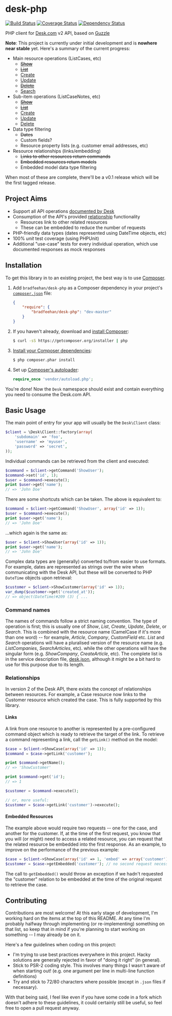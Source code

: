 desk-php
========

[![Build Status](https://travis-ci.org/bradfeehan/desk-php.png?branch=master)](https://travis-ci.org/bradfeehan/desk-php)
[![Coverage Status](https://coveralls.io/repos/bradfeehan/desk-php/badge.png)](https://coveralls.io/r/bradfeehan/desk-php)
[![Dependency Status](https://www.versioneye.com/user/projects/51a6bea6fa4f3d0002004335/badge.png)](https://www.versioneye.com/user/projects/51a6bea6fa4f3d0002004335)

PHP client for [Desk.com](http://desk.com) v2 API, based on
[Guzzle](http://guzzlephp.org)

**Note**: This project is currently under initial development and is
**nowhere near stable** yet. Here's a summary of the current progress:

 * Main resource operations (ListCases, etc)
    * ~~[Show](https://github.com/bradfeehan/desk-php/issues/5)~~
    * ~~[List](https://github.com/bradfeehan/desk-php/issues/3)~~
    * [Create](https://github.com/bradfeehan/desk-php/issues/8)
    * [Update](https://github.com/bradfeehan/desk-php/issues/11)
    * ~~[Delete](https://github.com/bradfeehan/desk-php/issues/13)~~
    * [Search](https://github.com/bradfeehan/desk-php/issues/15)
 * Sub-item operations (ListCaseNotes, etc)
    * ~~[Show](https://github.com/bradfeehan/desk-php/issues/6)~~
    * ~~[List](https://github.com/bradfeehan/desk-php/issues/4)~~
    * [Create](https://github.com/bradfeehan/desk-php/issues/9)
    * [Update](https://github.com/bradfeehan/desk-php/issues/12)
    * [Delete](https://github.com/bradfeehan/desk-php/issues/14)
 * Data type filtering
    * ~~Dates~~
    * Custom fields?
    * Resource property lists (e.g. customer email addresses, etc)
 * Resource relationships (links/embedding)
    * ~~Links to other resources return commands~~
    * ~~Embedded resources return models~~
    * Embedded model data type filtering

When most of these are complete, there'll be a v0.1 release which will
be the first tagged release.


Project Aims
------------

 * Support all API operations [documented by Desk][desk-docs]
 * Consumption of the API's provided [relationship][desk-relationships]
   functionality
    * Resources link to other related resources
    * These can be embedded to reduce the number of requests
 * PHP-friendly data types (dates represented using DateTime objects, etc)
 * 100% *unit* test coverage (using PHPUnit)
 * Additional "use-case" tests for every individual operation, which
   use documented responses as mock responses

[desk-docs]: <http://dev.desk.com/API/using-the-api/#general>
[desk-relationships]: <http://dev.desk.com/API/using-the-api/#relationships>


Installation
------------

To get this library in to an existing project, the best way is to use
[Composer](http://getcomposer.org).

1. Add `bradfeehan/desk-php` as a Composer dependency in your project's
   [`composer.json`][composer-json] file:

    ```json
    {
        "require": {
            "bradfeehan/desk-php": "dev-master"
        }
    }
    ```

2. If you haven't already, download and
   [install Composer][composer-download]:

    ```bash
    $ curl -sS https://getcomposer.org/installer | php
    ```

3. [Install your Composer dependencies][composer-install]:

    ```bash
    $ php composer.phar install
    ```

4. Set up [Composer's autoloader][composer-loader]:

    ```php
    require_once 'vendor/autoload.php';
    ```

You're done! Now the `Desk` namespace should exist and contain
everything you need to consume the Desk.com API.

[composer-json]: <http://getcomposer.org/doc/01-basic-usage.md#the-require-key>
    "More on the composer.json format"
[composer-download]: <http://getcomposer.org/doc/01-basic-usage.md#installation>
    "More detailed installation instructions on the Composer site"
[composer-install]: <http://getcomposer.org/doc/01-basic-usage.md#installing-dependencies>
    "More detailed instructions on the Composer site"
[composer-loader]: <http://getcomposer.org/doc/01-basic-usage.md#autoloading>
    "More information about the autoloader on the Composer site"


Basic Usage
-----------

The main point of entry for your app will usually be the `Desk\Client` class:

```php
$client = \Desk\Client::factory(array(
    'subdomain' => 'foo',
    'username' => 'myuser',
    'password' => 'secret',
));
```

Individual commands can be retrieved from the client and executed:

```php
$command = $client->getCommand('ShowUser');
$command->set('id', 1);
$user = $command->execute();
print $user->get('name');
// => 'John Doe'
```

There are some shortcuts which can be taken. The above is equivalent to:

```php
$command = $client->getCommand('ShowUser', array('id' => 1));
$user = $command->execute();
print $user->get('name');
// => 'John Doe'
```

...which again is the same as:

```php
$user = $client->ShowUser(array('id' => 1));
print $user->get('name');
// => 'John Doe'
```

Complex data types are (generally) converted to/from easier to use
formats. For example, dates are represented as strings over the wire
when communicating with the Desk API, but these will be converted to
PHP `DateTime` objects upon retrieval:

```php
$customer = $client->ShowCustomer(array('id' => 1));
var_dump($customer->get('created_at'));
// => object(DateTime)#209 (3) { ...
```


### Command names

The names of commands follow a strict naming convention. The type of
operation is first; this is usually one of *Show*, *List*, *Create*,
*Update*, *Delete*, or *Search*. This is combined with the resource
name (CamelCase if it's more than one word) -- for example, *Article*,
*Company*, *CustomField* etc. *List* and *Search* operations will have
a pluralised version of the resource name (e.g. *ListCompanies*,
*SearchArticles*, etc). while the other operations will have the
singular form (e.g. *ShowCompany*, *CreateArticle*, etc). The complete
list is in the service description file,
[desk.json][service-description], although it might be a bit hard to
use for this purpose due to its length.

[service-description]: <https://github.com/bradfeehan/desk-php/blob/master/lib/Desk/Client/desk.json>
    "View this file on GitHub"


### Relationships

In version 2 of the Desk API, there exists the concept of relationships
between resources. For example, a Case resource now links to the
Customer resource which created the case. This is fully supported by
this library.

#### Links

A link from one resource to another is represented by a pre-configured
command object which is ready to retrieve the target of the link. To
retrieve a command representing a link, call the `getLink()` method on
the model:

```php
$case = $client->ShowCase(array('id' => 1));
$command = $case->getLink('customer');

print $command->getName();
// => 'ShowCustomer'

print $command->get('id');
// => 1

$customer = $command->execute();

// or, more useful:
$customer = $case->getLink('customer')->execute();
```

#### Embedded Resources

The example above would require two requests -- one for the case, and
another for the customer. If, at the time of the first request, you
know that you will (or might) need to access a related resource, you
can request that the related resource be embedded into the first
response. As an example, to improve on the performance of the previous
example:

```php
$case = $client->ShowCase(array('id' => 1, 'embed' => array('customer')));
$customer = $case->getEmbedded('customer'); // no second request necessary
```

The call to `getEmbedded()` would throw an exception if we hadn't
requested the "customer" relation to be embedded at the time of the
original request to retrieve the case.


Contributing
------------

Contributions are most welcome! At this early stage of development,
I'm working hard on the items at the top of this README. At any time
I'm probably halfway through implementing (or re-implementing)
something on that list, so keep that in mind if you're planning to
start working on something -- I may already be on it.

Here's a few guidelines when coding on this project:

 * I'm trying to use best practices everywhere in this project. Hacky
   solutions are generally rejected in favor of "doing it right" (in
   general).
 * Stick to PSR-2 coding style. This involves many things I wasn't
   aware of when starting out! (e.g. one argument per line in
   multi-line function definitions)
 * Try and stick to 72/80 characters where possible (except in `.json`
   files if necessary).

With that being said, I feel like even if you have some code in a fork
which doesn't adhere to these guidelines, it could certainly still be
useful, so feel free to open a pull request anyway.
